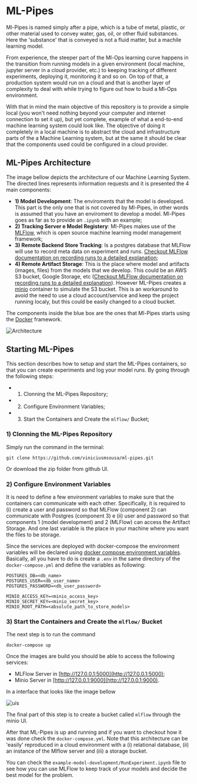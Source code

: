 # ML-Pipes

Ml-Pipes is named simply after a pipe, which is a tube of metal, plastic, or other material used to convey water, gas, oil, or other fluid substances. Here the 'substance' that is conveyed is not a fluid matter, but a machile learning model. 

From experience, the steeper part of the Ml-Ops learning curve happens in the transition from running models in a given environment (local machine, jupyter server in a cloud provider, etc.) to keeping tracking of different experiments, deploying it, monitoring it and so on. On top of that, a production system would run on a cloud and that is another layer of complexity to deal with while trying to figure out how to buid a Ml-Ops environment.

With that in mind the main objective of this repository is to provide a simple local (you won't need nothing beyond your computer and internet connection to set it up), but yet complete, example of what a end-to-end machine learning system could look like. The objective of doing it completely in a local machine is to abstract the cloud and infrastructure parts of the a Machine Learning system, but at the same it should be clear that the components used could be configured in a cloud provider. 

## ML-Pipes Architecture

The image bellow depicts the architecture of our Machine Learning System. The directed lines represents information requests and it is presented the 4 main components:
- **1) Model Development**: The enviroments that the model is developed. This part is the only one that is not covered by Ml-Pipes, in other words is assumed that you have an enviroment to develop a model. Ml-Pipes goes as far as to provide an `.ipynb` with an example;
- **2) Tracking Server e Model Registery**: Ml-Pipes makes use of the [MLFlow](https://www.mlflow.org/), which is open source machine learning model management framework;
- **3) Remote Backend Store Tracking**: Is a postgres database that MLFlow will use to record meta data on experiment and runs. [Checkout MLFlow documentation on recording runs to a detailed explanation](https://www.mlflow.org/docs/latest/tracking.html#where-runs-are-recorded);
- **4) Remote Artifact Storage**: This is the place where model and artifacts (images, files) from the models that we develop. This could be an AWS S3 bucket, Google Storage, etc ([Checkout MLFlow documentation on recording runs to a detailed explanation](https://www.mlflow.org/docs/latest/tracking.html#where-runs-are-recorded)). However ML-Pipes creates a [minio](https://min.io/) container to simulate the S3 bucket. This is an workaround to avoid the need to use a cloud account/service and keep the project running localy, but this could be easily changed to a cloud bucket. 

The components inside the blue box are the ones that Ml-Pipes starts using the [Docker](https://docs.docker.com/) framework.

![Architecture](https://drive.google.com/uc?export=view&id=1NpnQcclBGRGNxwiyR7bPDpKT6hDxryME)

## Starting ML-Pipes

This section describes how to setup and start the ML-Pipes containers, so that you can create experiments and log your model runs. By going through the following steps:
- 1) Clonning the ML-Pipes Repository;
- 2) Configure Environment Variables; 
- 3) Start the Containers and Create the `mlflow/` Bucket;
### 1) Clonning the ML-Pipes Repository

Simply run the command in the terminal:
```
git clone https://github.com/viniciusmsousa/ml-pipes.git
```
Or download the zip folder from github UI.

### 2) Configure Environment Variables

It is need to define a few environment variables to make sure that the containers can communicate with each other. Specifically, it is required to (i) create a user and password so that MLFlow (component 2) can communicate with Postgres (component 3) e (ii) user and password so that components 1 (model development) and 2 (MLFlow) can access the Artifact Storage. And one last variable is the place in your machine where you want the files to be storage.

Since the services are deployed with docker-compose the environment variables will be declared using [docker compose environment variables](https://docs.docker.com/compose/environment-variables/). Basically, all you have to do is create a `.env` in the same directory of the `docker-compose.yml` and define the variables as following:

```
POSTGRES_DB=<db_name>
POSTGRES_USER=<db_user_name>
POSTGRES_PASSWORD=<db_user_password>

MINIO_ACCESS_KEY=<minio_access_key>
MINIO_SECRET_KEY=<minio_secret_key>
MINIO_ROOT_PATH=<absolute_path_to_store_models> 
```

### 3) Start the Containers and Create the `mlflow/` Bucket

The next step is to run the command

```
docker-compose up
```

Once the images are build you should be able to access the following services:
- MLFlow Server in [http://127.0.0.1:5000](http://127.0.0.1:5000);
- Minio Server in [http://127.0.0.1:9000](http://127.0.0.1:9000).

In a interface that looks like the image bellow

![uis](https://drive.google.com/uc?export=view&id=1FDUdV_V5bTzAbRLv9rhHDSdK-ZOe6HSH)

The final part of this step is to create a bucket called `mlflow` through the minio UI.

After that ML-Pipes is up and running and if you want to checkout how it was done check the `docker-compose.yml`. Note that this architecture can be 'easily' reproduced in a cloud environment with a (i) relational database, (ii) an instance of the Mlflow server and (iii) a storage bucket.

You can check the `example-model-development/RunExperiment.ipynb` file to see how you can use MLFlow to keep track of your models and decide the best model for the problem.
